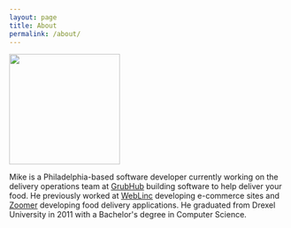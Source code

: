 ```yaml
---
layout: page
title: About
permalink: /about/
---
```


<img src="../assets/me.jpg" width="200" />

Mike is a Philadelphia-based software developer currently working on the delivery operations team at [GrubHub](https://www.grubhub.com) building software to help deliver your food. He previously worked at [WebLinc](http://www.weblinc.com) developing e-commerce sites and [Zoomer](http://www.zoomerdelivery.com) developing food delivery applications. He graduated from Drexel University in 2011 with a Bachelor's degree in Computer Science.
